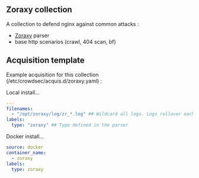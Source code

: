## Zoraxy collection

A collection to defend nginx against common attacks :
 - [Zoraxy](https://github.com/tobychui/zoraxy) parser
 - base http scenarios (crawl, 404 scan, bf)

## Acquisition template

Example acquisition for this collection (/etc/crowdsec/acquis.d/zoraxy.yaml) :

Local install...
```yaml
---
filenames:
  - "/opt/zoraxy/log/zr_*.log" ## Wildcard all logs. Logs rollover each month.
labels:
  type: "zoraxy" ## Type defined in the parser
```

Docker install...
```yaml
source: docker
container_name:
  - zoraxy
labels:
  type: zoraxy
```
